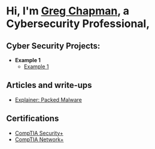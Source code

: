 <h1>Hi, I'm <a href="https://github.com/gchap2000">Greg Chapman</a>, a Cybersecurity Professional</a>,

<h2>Cyber Security Projects:</h2>

- <b>Example 1</b>
  - [Example 1](google.com)

<h2>Articles and write-ups</h2>

- [Explainer: Packed Malware](https://medium.com/@shellseekerscyber/explainer-packed-malware-16f09cc75035)

<h2> Certifications </h2>

- [CompTIA Security+](https://www.comptia.org/certifications/security)
- [CompTIA Network+](https://www.comptia.org/certifications/network)
